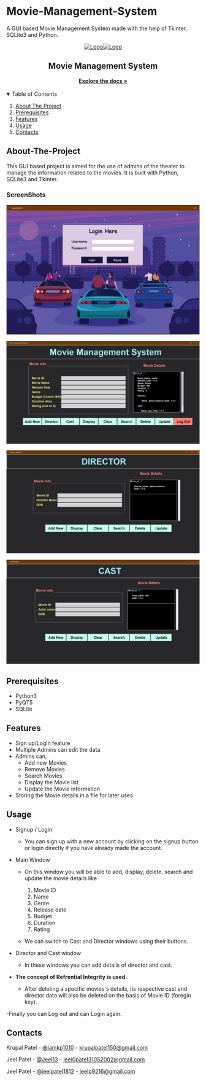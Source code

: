 # Movie-Management-System
A GUI based Movie Management System made with the help of Tkinter, SQLite3 and Python.


<p align="center">
  <a href="">
    <img src="https://sqliteviewer.com/blog/wp-content/uploads/2015/06/sqlite-database.png" alt="Logo" width="160" height="80"><img src="https://static.javatpoint.com/python/images/tkinter-tutorial.png" alt="Logo" width="160" height="200">
  </a>

  <h2 align="center">Movie Management System</h2>

  <center>
    <a href="https://github.com/Jeel13/Movie-Management-System"><strong>Explore the docs »</strong></a>
</center>
<br>


<!-- TABLE OF CONTENTS -->
<details open="open">
  <summary>Table of Contents</summary>
  <ol>
    <li><a href="#About-The-Project">About The Project</a></li>
    <li><a href="#Prerequisites">Prerequisites</a></li>
    <li><a href="#Features">Features</a></li>
    <li><a href="#Usage">Usage</a></li>
    <li><a href="#Contacts">Contacts</a></li>
  </ol>
</details>

## About-The-Project

This GUI based project is aimed for the use of admins of the theater to manage the information related to the movies. It is built with Python, SQLite3 and Tkinter.

### ScreenShots
![](https://raw.githubusercontent.com/Jeel13/Movie-Management-System/main/Screenshots/SS1.jpeg)

![](https://raw.githubusercontent.com/Jeel13/Movie-Management-System/main/Screenshots/SS2.jpg)

![](https://raw.githubusercontent.com/Jeel13/Movie-Management-System/main/Screenshots/SS3.jpg)

![](https://raw.githubusercontent.com/Jeel13/Movie-Management-System/main/Screenshots/SS4.jpg)


## Prerequisites

* Python3
* PyQT5
* SQLite

## Features

- Sign up/Login feature
-  Multiple Admins can edit the data
-  Admins can,
	-  Add new Movies
	-  Remove Movies
	-  Search Movies
	-  Display the Movie list
	-  Update the Movie information
- Storing the Movie details in a file for later uses

## Usage

- Signup / Login
	- You can sign up with a new account by clicking on the signup button or login directly if you have already made the account.

- Main Window
	- On this window you will be able to add, display, delete, search and update the movie details like
		1. Movie ID 
		2. Name
		3. Genre
		4. Release date
		5. Budget
		6. Duration 
		7. Rating

	- We can switch to Cast and Director windows using their buttons.

- Director and Cast window
	-  In these windows you can add details of director and cast.

- **The concept of Refrential Integrity is used.**
	- After deleting a specific movies's details, its respective cast and director data will also be deleted on the basis of Movie ID (foregin key).

-Finally you can Log out and can Login again.


## Contacts

Krupal Patel - [@iamkp1010](https://github.com/iamkp1010) - krupalpatel150@gmail.com

Jeel Patel - [@Jeel13](https://github.com/Jeel13) - jeel0patel31052002@gmail.com

Jeel Patel - [@jeelpatel1812](https://github.com/jeelpatel1812) - jeelp9216@gmail.com

